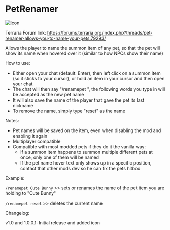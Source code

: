 # PetRenamer

![Icon](https://raw.githubusercontent.com/direwolf420/PetRenamer/master/icon.png)

Terraria Forum link: https://forums.terraria.org/index.php?threads/pet-renamer-allows-you-to-name-your-pets.79293/

Allows the player to name the summon item of any pet, so that the pet will show its name when hovered over it (similar to how NPCs show their name)

How to use:
* Either open your chat (default: Enter), then left click on a summon item (so it sticks to your cursor), or hold an item in your cursor and then open your chat
* The chat will then say "/renamepet ", the following words you type in will be accepted as the new pet name
* It will also save the name of the player that gave the pet its last nickname
* To remove the name, simply type "reset" as the name 

Notes:
* Pet names will be saved on the item, even when disabling the mod and enabling it again
* Multiplayer compatible
* Compatible with most modded pets if they do it the vanilla way:
    * If a summon item happens to summon multiple different pets at once, only one of them will be named
    * If the pet name hover text only shows up in a specific position, contact that other mods dev so he can fix the pets hitbox

Example:

`/renamepet Cute Bunny` >> sets or renames the name of the pet item you are holding to "Cute Bunny"

`/renamepet reset` >> deletes the current name

 Changelog:

 v1.0 and 1.0.0.1: Initial release and added icon

